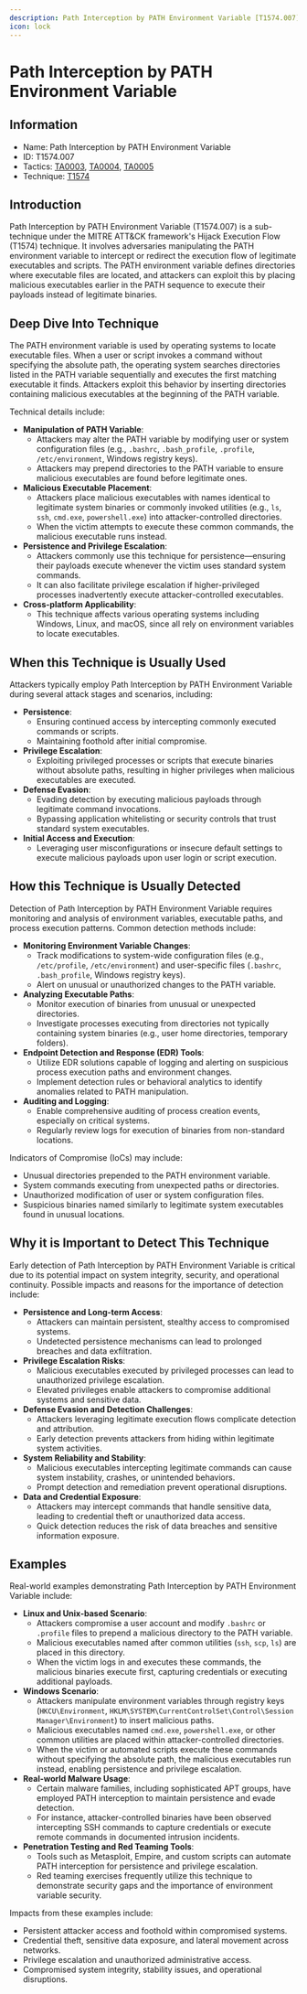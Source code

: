 ```yaml
---
description: Path Interception by PATH Environment Variable [T1574.007]
icon: lock
---
```


# Path Interception by PATH Environment Variable

## Information

- Name: Path Interception by PATH Environment Variable
- ID: T1574.007
- Tactics: [TA0003](../TA0003/TA0003.md), [TA0004](../TA0004/TA0004.md), [TA0005](../TA0005/TA0005.md)
- Technique: [T1574](T1574.md)

## Introduction

Path Interception by PATH Environment Variable (T1574.007) is a sub-technique under the MITRE ATT\&CK framework's Hijack Execution Flow (T1574) technique. It involves adversaries manipulating the PATH environment variable to intercept or redirect the execution flow of legitimate executables and scripts. The PATH environment variable defines directories where executable files are located, and attackers can exploit this by placing malicious executables earlier in the PATH sequence to execute their payloads instead of legitimate binaries.

## Deep Dive Into Technique

The PATH environment variable is used by operating systems to locate executable files. When a user or script invokes a command without specifying the absolute path, the operating system searches directories listed in the PATH variable sequentially and executes the first matching executable it finds. Attackers exploit this behavior by inserting directories containing malicious executables at the beginning of the PATH variable.

Technical details include:

- **Manipulation of PATH Variable**:
  - Attackers may alter the PATH variable by modifying user or system configuration files (e.g., `.bashrc`, `.bash_profile`, `.profile`, `/etc/environment`, Windows registry keys).
  - Attackers may prepend directories to the PATH variable to ensure malicious executables are found before legitimate ones.
- **Malicious Executable Placement**:
  - Attackers place malicious executables with names identical to legitimate system binaries or commonly invoked utilities (e.g., `ls`, `ssh`, `cmd.exe`, `powershell.exe`) into attacker-controlled directories.
  - When the victim attempts to execute these common commands, the malicious executable runs instead.
- **Persistence and Privilege Escalation**:
  - Attackers commonly use this technique for persistence—ensuring their payloads execute whenever the victim uses standard system commands.
  - It can also facilitate privilege escalation if higher-privileged processes inadvertently execute attacker-controlled executables.
- **Cross-platform Applicability**:
  - This technique affects various operating systems including Windows, Linux, and macOS, since all rely on environment variables to locate executables.

## When this Technique is Usually Used

Attackers typically employ Path Interception by PATH Environment Variable during several attack stages and scenarios, including:

- **Persistence**:
  - Ensuring continued access by intercepting commonly executed commands or scripts.
  - Maintaining foothold after initial compromise.
- **Privilege Escalation**:
  - Exploiting privileged processes or scripts that execute binaries without absolute paths, resulting in higher privileges when malicious executables are executed.
- **Defense Evasion**:
  - Evading detection by executing malicious payloads through legitimate command invocations.
  - Bypassing application whitelisting or security controls that trust standard system executables.
- **Initial Access and Execution**:
  - Leveraging user misconfigurations or insecure default settings to execute malicious payloads upon user login or script execution.

## How this Technique is Usually Detected

Detection of Path Interception by PATH Environment Variable requires monitoring and analysis of environment variables, executable paths, and process execution patterns. Common detection methods include:

- **Monitoring Environment Variable Changes**:
  - Track modifications to system-wide configuration files (e.g., `/etc/profile`, `/etc/environment`) and user-specific files (`.bashrc`, `.bash_profile`, Windows registry keys).
  - Alert on unusual or unauthorized changes to the PATH variable.
- **Analyzing Executable Paths**:
  - Monitor execution of binaries from unusual or unexpected directories.
  - Investigate processes executing from directories not typically containing system binaries (e.g., user home directories, temporary folders).
- **Endpoint Detection and Response (EDR) Tools**:
  - Utilize EDR solutions capable of logging and alerting on suspicious process execution paths and environment changes.
  - Implement detection rules or behavioral analytics to identify anomalies related to PATH manipulation.
- **Auditing and Logging**:
  - Enable comprehensive auditing of process creation events, especially on critical systems.
  - Regularly review logs for execution of binaries from non-standard locations.

Indicators of Compromise (IoCs) may include:

- Unusual directories prepended to the PATH environment variable.
- System commands executing from unexpected paths or directories.
- Unauthorized modification of user or system configuration files.
- Suspicious binaries named similarly to legitimate system executables found in unusual locations.

## Why it is Important to Detect This Technique

Early detection of Path Interception by PATH Environment Variable is critical due to its potential impact on system integrity, security, and operational continuity. Possible impacts and reasons for the importance of detection include:

- **Persistence and Long-term Access**:
  - Attackers can maintain persistent, stealthy access to compromised systems.
  - Undetected persistence mechanisms can lead to prolonged breaches and data exfiltration.
- **Privilege Escalation Risks**:
  - Malicious executables executed by privileged processes can lead to unauthorized privilege escalation.
  - Elevated privileges enable attackers to compromise additional systems and sensitive data.
- **Defense Evasion and Detection Challenges**:
  - Attackers leveraging legitimate execution flows complicate detection and attribution.
  - Early detection prevents attackers from hiding within legitimate system activities.
- **System Reliability and Stability**:
  - Malicious executables intercepting legitimate commands can cause system instability, crashes, or unintended behaviors.
  - Prompt detection and remediation prevent operational disruptions.
- **Data and Credential Exposure**:
  - Attackers may intercept commands that handle sensitive data, leading to credential theft or unauthorized data access.
  - Quick detection reduces the risk of data breaches and sensitive information exposure.

## Examples

Real-world examples demonstrating Path Interception by PATH Environment Variable include:

- **Linux and Unix-based Scenario**:
  - Attackers compromise a user account and modify `.bashrc` or `.profile` files to prepend a malicious directory to the PATH variable.
  - Malicious executables named after common utilities (`ssh`, `scp`, `ls`) are placed in this directory.
  - When the victim logs in and executes these commands, the malicious binaries execute first, capturing credentials or executing additional payloads.
- **Windows Scenario**:
  - Attackers manipulate environment variables through registry keys (`HKCU\Environment`, `HKLM\SYSTEM\CurrentControlSet\Control\Session Manager\Environment`) to insert malicious paths.
  - Malicious executables named `cmd.exe`, `powershell.exe`, or other common utilities are placed within attacker-controlled directories.
  - When the victim or automated scripts execute these commands without specifying the absolute path, the malicious executables run instead, enabling persistence and privilege escalation.
- **Real-world Malware Usage**:
  - Certain malware families, including sophisticated APT groups, have employed PATH interception to maintain persistence and evade detection.
  - For instance, attacker-controlled binaries have been observed intercepting SSH commands to capture credentials or execute remote commands in documented intrusion incidents.
- **Penetration Testing and Red Teaming Tools**:
  - Tools such as Metasploit, Empire, and custom scripts can automate PATH interception for persistence and privilege escalation.
  - Red teaming exercises frequently utilize this technique to demonstrate security gaps and the importance of environment variable security.

Impacts from these examples include:

- Persistent attacker access and foothold within compromised systems.
- Credential theft, sensitive data exposure, and lateral movement across networks.
- Privilege escalation and unauthorized administrative access.
- Compromised system integrity, stability issues, and operational disruptions.
